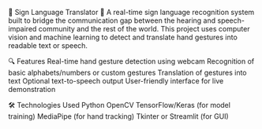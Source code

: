 🧠 Sign Language Translator 🤟
A real-time sign language recognition system built to bridge the communication gap between the hearing and speech-impaired community and the rest of the world. This project uses computer vision and machine learning to detect and translate hand gestures into readable text or speech.

🔍 Features
Real-time hand gesture detection using webcam
Recognition of basic alphabets/numbers or custom gestures
Translation of gestures into text
Optional text-to-speech output
User-friendly interface for live demonstration

🛠️ Technologies Used
Python
OpenCV
TensorFlow/Keras (for model training)
MediaPipe (for hand tracking)
Tkinter or Streamlit (for GUI)
